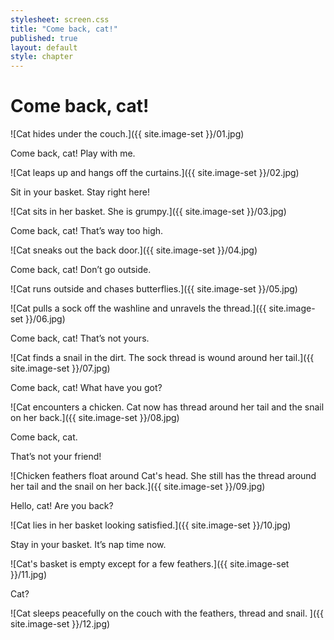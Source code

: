 ```yaml
---
stylesheet: screen.css
title: "Come back, cat!"
published: true
layout: default
style: chapter
---
```


# Come back, cat!

![Cat hides under the couch.]({{ site.image-set }}/01.jpg)

Come back, cat! Play with me.

![Cat leaps up and hangs off the curtains.]({{ site.image-set }}/02.jpg)

Sit in your basket. Stay right here!

![Cat sits in her basket. She is grumpy.]({{ site.image-set }}/03.jpg)

Come back, cat! That’s way too high.

![Cat sneaks out the back door.]({{ site.image-set }}/04.jpg)

Come back, cat! Don’t go outside.

![Cat runs outside and chases butterflies.]({{ site.image-set }}/05.jpg)


![Cat pulls a sock off the washline and unravels the thread.]({{ site.image-set }}/06.jpg)

Come back, cat! That’s not yours.

![Cat finds a snail in the dirt. The sock thread is wound around her tail.]({{ site.image-set }}/07.jpg)

Come back, cat! What have you got?

![Cat encounters a chicken. Cat now has thread around her tail and the snail on her back.]({{ site.image-set }}/08.jpg)

Come back, cat. 

That’s not your friend!

![Chicken feathers float around Cat's head. She still has the thread around her tail and the snail on her back.]({{ site.image-set }}/09.jpg)

Hello, cat! Are you back?

![Cat lies in her basket looking satisfied.]({{ site.image-set }}/10.jpg)

Stay in your basket. It’s nap time now.

![Cat's basket is empty except for a few feathers.]({{ site.image-set }}/11.jpg)

Cat?

![Cat sleeps peacefully on the couch with the feathers, thread and snail. ]({{ site.image-set }}/12.jpg)
